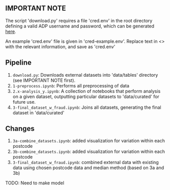 ## IMPORTANT NOTE
The script 'download.py' requires a file 'cred.env' in the root directory defining a valid ADP username and password, which can be generated [here](https://adp-access.aurin.org.au/login). 

An example 'cred.env' file is given in 'cred-example.env'. Replace text in <> with the relevant information, and save as 'cred.env'

## Pipeline
1. `download.py`: Downloads external datasets into 'data/tables' directory (see IMPORTANT NOTE first).
2. `1-preprocess.ipynb`: Performs all preprocessing of data
3. `2.x-analysis_y.ipynb`: A collection of notebooks that perform analysis on a given dataset, outputting particular datasets to 'data/curated' for future use.
4. `3-final_dataset_w_fraud.ipynb`: Joins all datasets, generating the final dataset in 'data/curated'

## Changes
1. `3a-combine_datasets.ipynb`: added visualization for variation within each postcode
2. `3b-combine_datasets.ipynb`: added visualization for variation within each postcode
3. `3-final_dataset_w_fraud.ipynb`: combined external data with existing data using chosen postcode data and median method 
                                    (based on 3a and 3b)

TODO: Need to make model